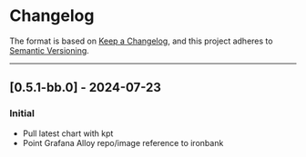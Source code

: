 # Changelog

The format is based on [Keep a Changelog](https://keepachangelog.com/en/1.0.0/), and this project adheres to [Semantic Versioning](https://semver.org/spec/v2.0.0.html).

---

## [0.5.1-bb.0] - 2024-07-23

### Initial

- Pull latest chart with kpt
- Point Grafana Alloy repo/image reference to ironbank